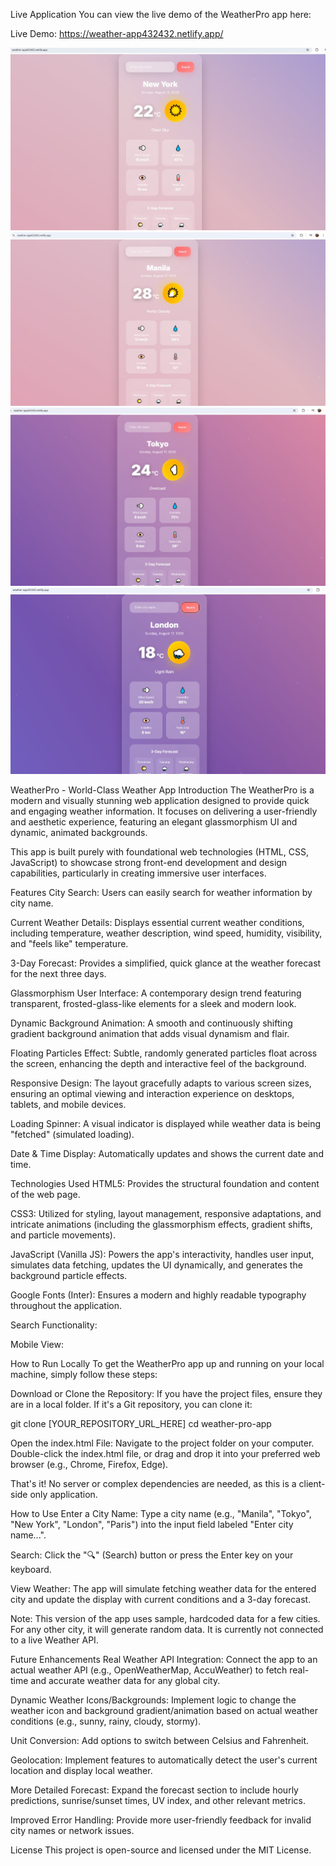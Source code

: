 Live Application
You can view the live demo of the WeatherPro app here:

Live Demo: https://weather-app432432.netlify.app/


<!-- Dito natin ilalagay ang lahat ng screenshots -->
![Products Page](https://github.com/aglucazgeorgeann-ship-it/weather-app/blob/master/new-york.jpg?raw=true)
![Product Detail Page](https://github.com/aglucazgeorgeann-ship-it/weather-app/blob/master/manila.jpg?raw=true)
![Admin Panel](https://github.com/aglucazgeorgeann-ship-it/weather-app/blob/master/tokyo.jpg?raw=true)
![Admin Panel](https://github.com/aglucazgeorgeann-ship-it/weather-app/blob/master/london.jpg?raw=true)


WeatherPro - World-Class Weather App
Introduction
The WeatherPro is a modern and visually stunning web application designed to provide quick and engaging weather information. It focuses on delivering a user-friendly and aesthetic experience, featuring an elegant glassmorphism UI and dynamic, animated backgrounds.

This app is built purely with foundational web technologies (HTML, CSS, JavaScript) to showcase strong front-end development and design capabilities, particularly in creating immersive user interfaces.

Features
City Search: Users can easily search for weather information by city name.

Current Weather Details: Displays essential current weather conditions, including temperature, weather description, wind speed, humidity, visibility, and "feels like" temperature.

3-Day Forecast: Provides a simplified, quick glance at the weather forecast for the next three days.

Glassmorphism User Interface: A contemporary design trend featuring transparent, frosted-glass-like elements for a sleek and modern look.

Dynamic Background Animation: A smooth and continuously shifting gradient background animation that adds visual dynamism and flair.

Floating Particles Effect: Subtle, randomly generated particles float across the screen, enhancing the depth and interactive feel of the background.

Responsive Design: The layout gracefully adapts to various screen sizes, ensuring an optimal viewing and interaction experience on desktops, tablets, and mobile devices.

Loading Spinner: A visual indicator is displayed while weather data is being "fetched" (simulated loading).

Date & Time Display: Automatically updates and shows the current date and time.

Technologies Used
HTML5: Provides the structural foundation and content of the web page.

CSS3: Utilized for styling, layout management, responsive adaptations, and intricate animations (including the glassmorphism effects, gradient shifts, and particle movements).

JavaScript (Vanilla JS): Powers the app's interactivity, handles user input, simulates data fetching, updates the UI dynamically, and generates the background particle effects.

Google Fonts (Inter): Ensures a modern and highly readable typography throughout the application.



Search Functionality:

Mobile View:

How to Run Locally
To get the WeatherPro app up and running on your local machine, simply follow these steps:

Download or Clone the Repository:
If you have the project files, ensure they are in a local folder. If it's a Git repository, you can clone it:

git clone [YOUR_REPOSITORY_URL_HERE]
cd weather-pro-app

Open the index.html File:
Navigate to the project folder on your computer. Double-click the index.html file, or drag and drop it into your preferred web browser (e.g., Chrome, Firefox, Edge).

That's it! No server or complex dependencies are needed, as this is a client-side only application.

How to Use
Enter a City Name: Type a city name (e.g., "Manila", "Tokyo", "New York", "London", "Paris") into the input field labeled "Enter city name...".

Search: Click the "🔍" (Search) button or press the Enter key on your keyboard.

View Weather: The app will simulate fetching weather data for the entered city and update the display with current conditions and a 3-day forecast.

Note: This version of the app uses sample, hardcoded data for a few cities. For any other city, it will generate random data. It is currently not connected to a live Weather API.

Future Enhancements
Real Weather API Integration: Connect the app to an actual weather API (e.g., OpenWeatherMap, AccuWeather) to fetch real-time and accurate weather data for any global city.

Dynamic Weather Icons/Backgrounds: Implement logic to change the weather icon and background gradient/animation based on actual weather conditions (e.g., sunny, rainy, cloudy, stormy).

Unit Conversion: Add options to switch between Celsius and Fahrenheit.

Geolocation: Implement features to automatically detect the user's current location and display local weather.

More Detailed Forecast: Expand the forecast section to include hourly predictions, sunrise/sunset times, UV index, and other relevant metrics.

Improved Error Handling: Provide more user-friendly feedback for invalid city names or network issues.

License
This project is open-source and licensed under the MIT License.
